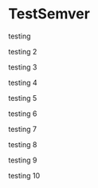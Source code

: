 # TestSemver

testing

testing 2

testing 3

testing 4

testing 5

testing 6

testing 7

testing 8

testing 9

testing 10
